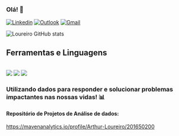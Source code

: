 ### Olá! 👋

[![Linkedin](https://img.shields.io/badge/LinkedIn-0077B5?style=for-the-badge&logo=linkedin&logoColor=white)](https://www.linkedin.com/in/loureiro09/)
[![Outlook](https://img.shields.io/badge/Microsoft_Outlook-0078D4?style=for-the-badge&logo=microsoft-outlook&logoColor=white
)](https://outlook.live.com/mail/0/)
[![Gmail](https://img.shields.io/badge/Gmail-D14836?style=for-the-badge&logo=gmail&logoColor=white
)](https://mail.google.com/mail/u/1/#inbox?compose=DmwnWsTKzrFXWtzMrmbtxqLcXWpTcQmWHnRXxfqxvHWrfwQBvVVNsRztQtFCNFFZtNncfxbbCdLv)

![Loureiro GitHub stats](https://github-readme-stats.vercel.app/api?username=Loureiroa&show_icons=true&theme=dark)

## Ferramentas e Linguagens

<div style='display: inline_block'><br/>

 <img src='https://img.shields.io/badge/Microsoft_Excel-217346?style=for-the-badge&logo=microsoft-excel&logoColor=white'>
 <img src='https://img.shields.io/badge/Python-3776AB?style=for-the-badge&logo=python&logoColor=white'>
<img src='https://img.shields.io/badge/MySQL-00000F?style=for-the-badge&logo=mysql&logoColor=white'>
</div>

### Utilizando dados para responder e solucionar problemas impactantes nas nossas vidas! 📊

#### Repositório de Projetos de Análise de dados: 

https://mavenanalytics.io/profile/Arthur-Loureiro/201650200

